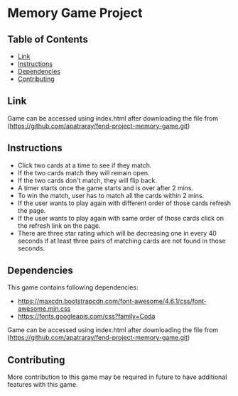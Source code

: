 # Memory Game Project

## Table of Contents

* [Link](#Link)
* [Instructions](#instructions)
* [Dependencies](#Dependencies)
* [Contributing](#contributing)

## Link

Game can be accessed using index.html after downloading the file from (https://github.com/apatraray/fend-project-memory-game.git)

## Instructions

- Click two cards at a time to see if they match.
- If the two cards match they will remain open.
- If the two cards don't match, they will flip back.
- A timer starts once the game starts and is over after 2 mins.
- To win the match, user has to match all the cards within 2 mins.
- If the user wants to play again with different order of those cards refresh the page.
- If the user wants to play again with same order of those cards click on the refresh link on the page.
- There are three star rating which will be decreasing one in every 40 seconds if at least three pairs of matching cards are not found in those seconds.

## Dependencies

This game contains following dependencies:
- https://maxcdn.bootstrapcdn.com/font-awesome/4.6.1/css/font-awesome.min.css
- https://fonts.googleapis.com/css?family=Coda

Game can be accessed using index.html after downloading the file from (https://github.com/apatraray/fend-project-memory-game.git)


## Contributing

More contribution to this game may be required in future to have additional features with this game.
